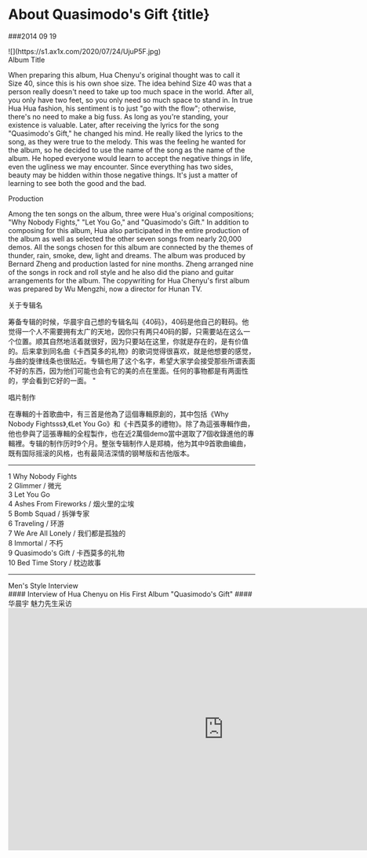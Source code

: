# About Quasimodo's Gift {title}
###2014 09 19
<div class="background" markdown="1">
![](https://s1.ax1x.com/2020/07/24/UjuP5F.jpg)
</div>

<div class="divider">Album Title</div>

When preparing this album, Hua Chenyu's original thought was to call it Size 40, since this is his own shoe size. The idea behind Size 40 was that a person really doesn't need to take up too much space in the world. After all, you only have two feet, so you only need so much space to stand in. In true Hua Hua fashion, his sentiment is to just "go with the flow"; otherwise, there's no need to make a big fuss. As long as you're standing, your existence is valuable. Later, after receiving the lyrics for the song "Quasimodo's Gift," he changed his mind. He really liked the lyrics to the song, as they were true to the melody. This was the feeling he wanted for the album, so he decided to use the name of the song as the name of the album. He hoped everyone would learn to accept the negative things in life, even the ugliness we may encounter. Since everything has two sides, beauty may be hidden within those negative things. It's just a matter of learning to see both the good and the bad.


<div class="divider">Production</div>

Among the ten songs on the album, three were Hua's original compositions; "Why Nobody Fights," "Let You Go," and "Quasimodo's Gift." In addition to composing for this album, Hua also participated in the entire production of the album as well as selected the other seven songs from nearly 20,000 demos. All the songs chosen for this album are connected by the themes of thunder, rain, smoke, dew, light and dreams. The album was produced by Bernard Zheng and production lasted for nine months. Zheng arranged nine of the songs in rock and roll style and he also did the piano and guitar arrangements for the album. The copywriting for Hua Chenyu's first album was prepared by Wu Mengzhi, now a director for Hunan TV. 

<div class="divider">关于专辑名</div>

筹备专辑的时候，华晨宇自己想的专辑名叫《40码》，40码是他自己的鞋码。他觉得一个人不需要拥有太广的天地，因你只有两只40码的脚，只需要站在这么一个位置。顺其自然地活着就很好，因为只要站在这里，你就是存在的，是有价值的。后来拿到同名曲《卡西莫多的礼物》的歌词觉得很喜欢，就是他想要的感觉，与曲的旋律线条也很贴近。专辑也用了这个名字，希望大家学会接受那些所谓表面不好的东西，因为他们可能也会有它的美的点在里面。任何的事物都是有两面性的，学会看到它好的一面。 "

<div class="divider">唱片制作</div>

在專輯的十首歌曲中，有三首是他為了這個專輯原創的，其中包括《Why Nobody Fightsss》,《Let You Go》和《卡西莫多的禮物》。除了為這張專輯作曲，他也參與了這張專輯的全程製作，也在近2萬個demo當中選取了7個收錄進他的專輯裡。专辑的制作历时9个月。整张专辑制作人是郑楠，他为其中9首歌曲编曲，既有国际摇滚的风格，也有最简洁深情的钢琴版和吉他版本。

---------------------------------

1	Why Nobody Fights  
2	Glimmer / 微光  
3	Let You Go  
4	Ashes From Fireworks / 烟火里的尘埃  
5	Bomb Squad / 拆弹专家  
6	Traveling / 环游  
7	We Are All Lonely / 我们都是孤独的  
8	Immortal / 不朽  
9	Quasimodo's Gift / 卡西莫多的礼物  
10	Bed Time Story / 枕边故事	

---------------------------------

<div class="divider">Men's Style Interview</div>
#### Interview of Hua Chenyu on His First Album "Quasimodo's Gift"
#### 华晨宇 魅力先生采访

<iframe width="878" height="494" src="https://www.youtube.com/embed/h95B-mD0v5w?list=PLcJCZrYu6H-mFS1CqpS65ImIQK5hr7r_J" frameborder="0" allow="accelerometer; autoplay; encrypted-media; gyroscope; picture-in-picture" allowfullscreen></iframe>


